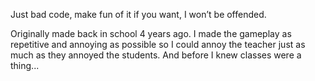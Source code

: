 Just bad code, make fun of it if you want, I won’t be offended.

Originally made back in school 4 years ago. I made the gameplay as repetitive and annoying as possible so I could annoy the teacher just as much as they annoyed the students.
And before I knew classes were a thing...
